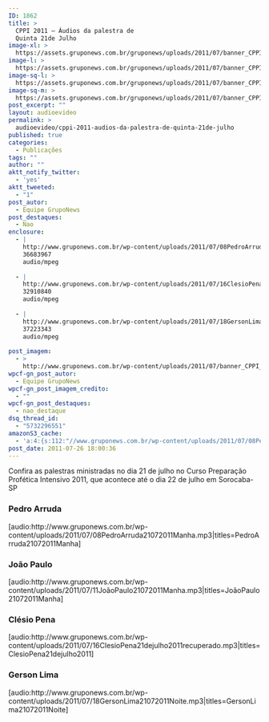 ```yaml
---
ID: 1862
title: >
  CPPI 2011 – Áudios da palestra de
  Quinta 21de Julho
image-xl: >
  https://assets.gruponews.com.br/gruponews/uploads/2011/07/banner_CPPI_audios-21.jpg
image-l: >
  https://assets.gruponews.com.br/gruponews/uploads/2011/07/banner_CPPI_audios-21.jpg
image-sq-l: >
  https://assets.gruponews.com.br/gruponews/uploads/2011/07/banner_CPPI_audios-21.jpg
image-sq-m: >
  https://assets.gruponews.com.br/gruponews/uploads/2011/07/banner_CPPI_audios-21-720x307.jpg
post_excerpt: ""
layout: audioevideo
permalink: >
  audioevideo/cppi-2011-audios-da-palestra-de-quinta-21de-julho
published: true
categories:
  - Publicações
tags: ""
author: ""
aktt_notify_twitter:
  - 'yes'
aktt_tweeted:
  - "1"
post_autor:
  - Equipe GrupoNews
post_destaques:
  - Nao
enclosure:
  - |
    http://www.gruponews.com.br/wp-content/uploads/2011/07/08PedroArruda21072011Manha.mp3
    36683967
    audio/mpeg
    
  - |
    http://www.gruponews.com.br/wp-content/uploads/2011/07/16ClesioPena21dejulho2011recuperado.mp3
    32910840
    audio/mpeg
    
  - |
    http://www.gruponews.com.br/wp-content/uploads/2011/07/18GersonLima21072011Noite.mp3
    37223343
    audio/mpeg
    
post_imagem:
  - >
    http://www.gruponews.com.br/wp-content/uploads/2011/07/banner_CPPI_audios-21.jpg
wpcf-gn_post_autor:
  - Equipe GrupoNews
wpcf-gn_post_imagem_credito:
  - ""
wpcf-gn_post_destaques:
  - nao_destaque
dsq_thread_id:
  - "5732296551"
amazonS3_cache:
  - 'a:4:{s:112:"//www.gruponews.com.br/wp-content/uploads/2011/07/08PedroArruda21072011Manha.mp3|titles=PedroArruda21072011Manha";a:1:{s:9:"timestamp";i:1501731098;}s:110:"//www.gruponews.com.br/wp-content/uploads/2011/07/11JoãoPaulo21072011Manha.mp3|titles=JoãoPaulo21072011Manha";a:1:{s:9:"timestamp";i:1501731098;}s:120:"//www.gruponews.com.br/wp-content/uploads/2011/07/16ClesioPena21dejulho2011recuperado.mp3|titles=ClesioPena21dejulho2011";a:1:{s:9:"timestamp";i:1501731098;}s:110:"//www.gruponews.com.br/wp-content/uploads/2011/07/18GersonLima21072011Noite.mp3|titles=GersonLima21072011Noite";a:1:{s:9:"timestamp";i:1501731098;}}'
post_date: 2011-07-26 18:00:36
---
```

Confira as palestras ministradas no dia 21 de julho no Curso Preparação Profética Intensivo 2011, que acontece até o dia 22 de julho em Sorocaba-SP
<h3>Pedro Arruda</h3>
[audio:http://www.gruponews.com.br/wp-content/uploads/2011/07/08PedroArruda21072011Manha.mp3|titles=PedroArruda21072011Manha]
<h3>João Paulo</h3>
[audio:http://www.gruponews.com.br/wp-content/uploads/2011/07/11JoãoPaulo21072011Manha.mp3|titles=JoãoPaulo21072011Manha]
<h3>Clésio Pena</h3>
[audio:http://www.gruponews.com.br/wp-content/uploads/2011/07/16ClesioPena21dejulho2011recuperado.mp3|titles=ClesioPena21dejulho2011]
<h3>Gerson Lima</h3>
[audio:http://www.gruponews.com.br/wp-content/uploads/2011/07/18GersonLima21072011Noite.mp3|titles=GersonLima21072011Noite]
